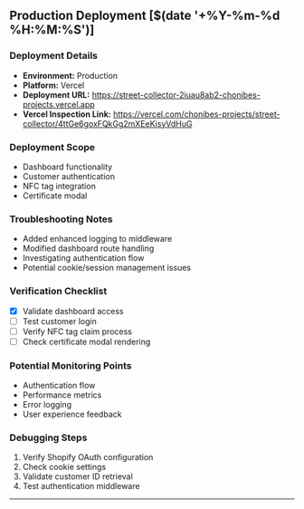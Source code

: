 ## Production Deployment [$(date '+%Y-%m-%d %H:%M:%S')]

### Deployment Details
- **Environment:** Production
- **Platform:** Vercel
- **Deployment URL:** https://street-collector-2iuau8ab2-chonibes-projects.vercel.app
- **Vercel Inspection Link:** https://vercel.com/chonibes-projects/street-collector/4ttGe6goxFQkGg2mXEeKisyVdHuG

### Deployment Scope
- Dashboard functionality
- Customer authentication
- NFC tag integration
- Certificate modal

### Troubleshooting Notes
- Added enhanced logging to middleware
- Modified dashboard route handling
- Investigating authentication flow
- Potential cookie/session management issues

### Verification Checklist
- [x] Validate dashboard access
- [ ] Test customer login
- [ ] Verify NFC tag claim process
- [ ] Check certificate modal rendering

### Potential Monitoring Points
- Authentication flow
- Performance metrics
- Error logging
- User experience feedback

### Debugging Steps
1. Verify Shopify OAuth configuration
2. Check cookie settings
3. Validate customer ID retrieval
4. Test authentication middleware

--- 